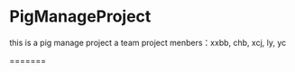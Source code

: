 # PigManageProject
this is a pig manage project
a team project
menbers：xxbb, chb, xcj, ly, yc

=======


